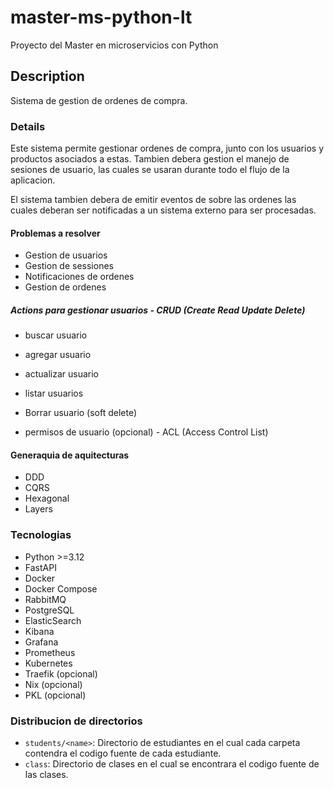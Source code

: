 # master-ms-python-lt

Proyecto del Master en microservicios con Python

## Description

Sistema de gestion de ordenes de compra.

### Details

Este sistema permite gestionar ordenes de compra, junto con los usuarios y productos asociados a estas. Tambien debera
gestion el manejo de sesiones de usuario, las cuales se usaran durante todo el flujo de la aplicacion.

El sistema tambien debera de emitir eventos de sobre las ordenes las cuales deberan ser notificadas a un sistema externo
para ser procesadas.

#### Problemas a resolver

- Gestion de usuarios
- Gestion de sessiones
- Notificaciones de ordenes
- Gestion de ordenes

##### Actions para gestionar usuarios - CRUD (Create Read Update Delete)

- buscar usuario
- agregar usuario
- actualizar usuario
- listar usuarios
- Borrar usuario (soft delete)

- permisos de usuario (opcional) - ACL (Access Control List)

#### Generaquia de aquitecturas
- DDD
- CQRS
- Hexagonal
- Layers


### Tecnologias

- Python >=3.12
- FastAPI
- Docker
- Docker Compose
- RabbitMQ
- PostgreSQL
- ElasticSearch
- Kibana
- Grafana
- Prometheus
- Kubernetes
- Traefik (opcional)
- Nix (opcional)
- PKL (opcional)

### Distribucion de directorios

- `students/<name>`: Directorio de estudiantes en el cual cada carpeta contendra el codigo fuente de cada estudiante.
- `class`: Directorio de clases en el cual se encontrara el codigo fuente de las clases.
